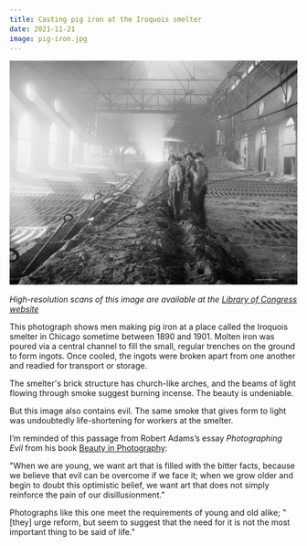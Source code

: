 ```yaml
---
title: Casting pig iron at the Iroquois smelter
date: 2021-11-21
image: pig-iron.jpg
---
```


![Pig iron smelter](blog/casting-pig-iron-at-the-iroquois-smelter/pig-iron.jpg)

_High-resolution scans of this image are available at the [Library of Congress website](https://www.loc.gov/resource/det.4a08071/)_

This photograph shows men making pig iron at a place called the Iroquois smelter in Chicago sometime between 1890 and 1901. Molten iron was poured via a central channel to fill the small, regular trenches on the ground to form ingots. Once cooled, the ingots were broken apart from one another and readied for transport or storage.

The smelter's brick structure has church-like arches, and the beams of light flowing through smoke suggest burning incense. The beauty is undeniable.

But this image also contains evil. The same smoke that gives form to light was undoubtedly life-shortening for workers at the smelter.

I’m reminded of this passage from Robert Adams’s essay _Photographing Evil_ from his book [Beauty in Photography](https://aperture.org/books/beauty-in-photography/):

<p class="quote">
"When we are young, we want art that is filled with the bitter facts, because we believe that evil can be overcome if we face it; when we grow older and begin to doubt this optimistic belief, we want art that does not simply reinforce the pain of our disillusionment.”
</p>

Photographs like this one meet the requirements of young and old alike; "[they] urge reform, but seem to suggest that the need for it is not the most important thing to be said of life."
